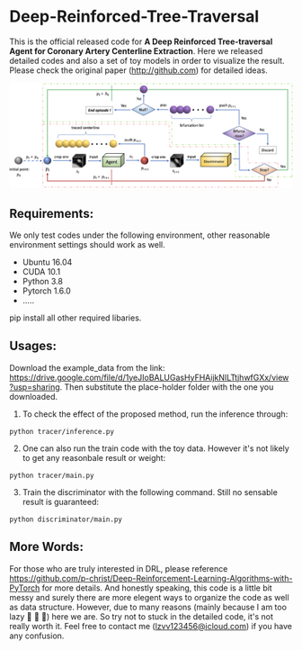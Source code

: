 # Deep-Reinforced-Tree-Traversal
This is the official released code for **A Deep Reinforced Tree-traversal Agent for Coronary Artery Centerline Extraction**. 
Here we released detailed codes and also a set of toy models in order to visualize the result. Please check the original paper (http://github.com) for detailed ideas.

![alt text](images/pipeline.png "pipeline")

## Requirements:
We only test codes under the following environment, other reasonable environment settings should work as well.
* Ubuntu 16.04
* CUDA 10.1
* Python 3.8
* Pytorch 1.6.0
*  .....

pip install all other required libaries.

## Usages:
Download the example_data from the link: https://drive.google.com/file/d/1yeJIoBALUGasHyFHAijkNILTtjhwfGXx/view?usp=sharing. Then substitute the place-holder folder with the one you downloaded.

1. To check the effect of the proposed method, run the inference through:
```shell
python tracer/inference.py
```
2. One can also run the train code with the toy data. However it's not likely to get any reasonbale result or weight:
```shell
python tracer/main.py
```
3. Train the discriminator with the following command. Still no sensable result is guaranteed:
```shell
python discriminator/main.py
```
## More Words:
For those who are truly interested in DRL, please reference https://github.com/p-christ/Deep-Reinforcement-Learning-Algorithms-with-PyTorch for more details.
And honestly speaking, this code is a little bit messy and surely there are more elegent ways to organize the code as well as data structure. However, due to many reasons (mainly because I am too lazy	:ghost:	:ghost:	:ghost:) here we are. So try not to stuck in the detailed code, it's not really worth it. Feel free to contact me (lzvv123456@icloud.com) if you have any confusion.
